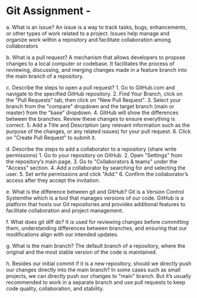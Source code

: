 # Git Assignment - <Arezookhalili>

a. What is an issue?
    An issue is a way to track tasks, bugs, enhancements, or other types of work related to a project. Issues help manage and organize work within a repository and facilitate collaboration among collaborators

b. What is a pull request?
    A mechanism that allows developers to propose changes to a local computer or codebase. It facilitates the process of reviewing, discussing, and merging changes made in a feature branch into the main branch of a repository. 

c. Describe the steps to open a pull request?
    1. Go to GitHub.com and navigate to the specified GitHub repository.
    2. Find Your Branch, click on the "Pull Requests" tab, then click on "New Pull Request".
    3. Select your branch from the "compare" dropdown and the target branch (main or master) from the "base" dropdown.
    4. GitHub will show the differences between the branches. Review these changes to ensure everything is correct.
    5. Add a Title and Description (any relevant information such as the purpose of the changes, or any related issues) for your pull request. 
    6. Click on "Create Pull Request" to submit it.

d. Describe the steps to add a collaborator to a repository (share write permissions)
    1. Go to your repository on GitHub.
    2. Open "Settings" from the repository’s main page.
    3. Go to "Collaborators & teams" under the "Access" section.
    4. Add a collaborator by searching for and selecting the user.
    5. Set write permissions and click "Add."
    6. Confirm the collaborator’s access after they accept the invitation.

e. What is the difference between git and GitHub?
    Git is a Version Control Systemthe which is a tool that manages versions of our code. GitHub is a platform that hosts our Git repositories and provides additional features to facilitate collaboration and project management.

f. What does git diff do?
    It is used for reviewing changes before committing them, understanding differences between branches, and ensuring that our modifications align with our intended updates.

g. What is the main branch?
    The default branch of a repository, where the original and the most stable version of the code is maintained.

h. Besides our initial commit if it is a new repository, should we directly push our changes directly into the main branch?
    In some cases such as small projects, we can directly push our changes to "main" branch. But it’s usually recommended to work in a separate branch and use pull requests to keep code quality, collaboration, and stability.